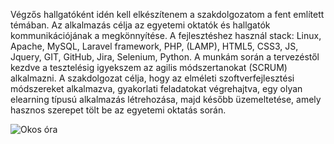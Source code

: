 <p> Végzős hallgatóként idén kell elkészítenem a szakdolgozatom a fent említett
témában. Az alkalmazás célja az egyetemi oktatók és hallgatók kommunikációjának
a megkönnyítése. A fejlesztéshez használ stack: Linux, Apache, MySQL, Laravel
framework, PHP, (LAMP), HTML5, CSS3, JS, Jquery, GIT, GitHub, Jira, Selenium,
Python. A munkám során a tervezéstől kezdve a tesztelésig igyekszem az agilis
módszertanokat (SCRUM) alkalmazni. A szakdolgozat célja, hogy az elméleti
szoftverfejlesztési módszereket alkalmazva, gyakorlati feladatokat végrehajtva, egy
olyan elearning típusú alkalmazás létrehozása, majd később üzemeltetése, amely
hasznos szerepet tölt be az egyetemi oktatás során.</p>

<img src="ora2.png" alt="Okos óra">

